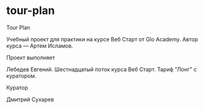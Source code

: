 # tour-plan
Tour Plan

Учебный проект для практики на курсе Веб Старт от Glo Academy. Автор курса — Артем Исламов.

Проект выполняет

Лебедев Евгений. Шестнадцатый поток курса Веб Старт. Тариф "Лонг" с куратором.

Куратор

Дмитрий Сухарев